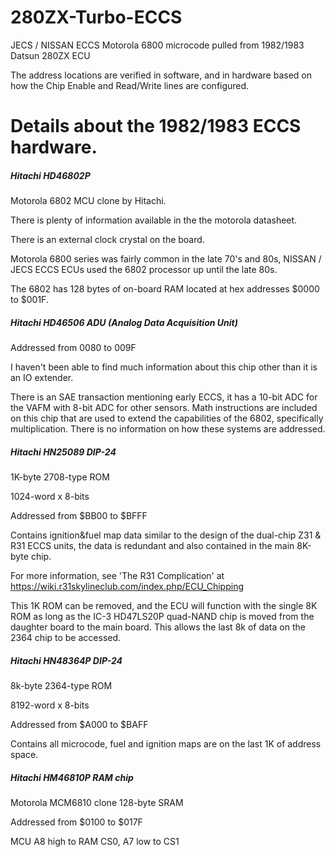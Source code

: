 # 280ZX-Turbo-ECCS
JECS / NISSAN ECCS Motorola 6800 microcode pulled from 1982/1983 Datsun 280ZX ECU

The address locations are verified in software, and in hardware based on how the Chip Enable and Read/Write lines are configured. 

# Details about the 1982/1983 ECCS hardware. 

##### Hitachi HD46802P 
Motorola 6802 MCU clone by Hitachi.

There is plenty of information available in the the motorola datasheet.

There is an external clock crystal on the board. 

Motorola 6800 series was fairly common in the late 70's and 80s, NISSAN / JECS ECCS ECUs used the 6802 processor up until the late 80s. 

The 6802 has 128 bytes of on-board RAM located at hex addresses $0000 to $001F. 
 
##### Hitachi HD46506 ADU (Analog Data Acquisition Unit)

Addressed from 0080 to 009F

I haven't been able to find much information about this chip other than it is an IO extender. 

There is an SAE transaction mentioning early ECCS, it has a 10-bit ADC for the VAFM with 8-bit ADC for other sensors.
Math instructions are included on this chip that are used to extend the capabilities of the 6802, specifically multiplication.
There is no information on how these systems are addressed. 

##### Hitachi HN25089 DIP-24

1K-byte 2708-type ROM 

1024-word x 8-bits 

Addressed from $BB00 to $BFFF

Contains ignition&fuel map data similar to the design of the dual-chip Z31 & R31 ECCS units, the data is redundant and also contained in the main 8K-byte chip. 

For more information, see 'The R31 Complication' at  https://wiki.r31skylineclub.com/index.php/ECU_Chipping 

This 1K ROM can be removed, and the ECU will function with the single 8K ROM as long as the IC-3 HD47LS20P quad-NAND chip is moved from the daughter board to the main board.  This allows the last 8k of data on the 2364 chip to be accessed. 

##### Hitachi HN48364P DIP-24

8k-byte 2364-type ROM

8192-word x 8-bits

Addressed from $A000 to $BAFF

Contains all microcode, fuel and ignition maps are on the last 1K of address space. 

##### Hitachi HM46810P RAM chip

Motorola MCM6810 clone 128-byte SRAM

Addressed from $0100 to $017F

MCU A8 high to RAM CS0, A7 low to CS1 

